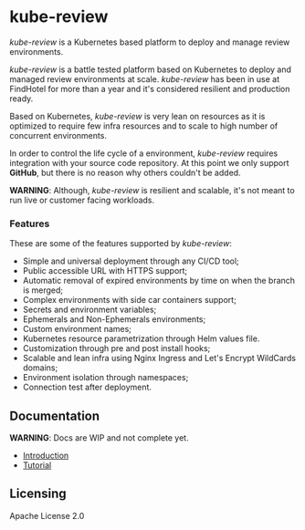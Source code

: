# kube-review

*kube-review* is a Kubernetes based platform to deploy and manage review environments.

*kube-review* is a battle tested platform based on Kubernetes to deploy and managed review environments at scale. *kube-review* has been in use at FindHotel for more than a year and it's considered resilient and production ready.

Based on Kubernetes, *kube-review* is very lean on resources as it is optimized to require few infra resources and to scale to high number of concurrent environments.

In order to control the life cycle of a environment, *kube-review* requires integration with your source code repository. At this point we only support **GitHub**, but there is no reason why others couldn't be added.

**WARNING**: Although, *kube-review* is resilient and scalable, it's not meant to run live or customer facing workloads.

### Features

These are some of the features supported by *kube-review*:

- Simple and universal deployment through any CI/CD tool;
- Public accessible URL with HTTPS support;
- Automatic removal of expired environments by time on when the branch is merged;
- Complex environments with side car containers support;
- Secrets and environment variables;
- Ephemerals and Non-Ephemerals environments;
- Custom environment names;
- Kubernetes resource parametrization through Helm values file.
- Customization through pre and post install hooks;
- Scalable and lean infra using Nginx Ingress and Let's Encrypt WildCards domains;
- Environment isolation through namespaces;
- Connection test after deployment.

## Documentation

**WARNING**: Docs are WIP and not complete yet.

- [Introduction](docs/introduction.md)
- [Tutorial](docs/tutorial.md)

## Licensing

Apache License 2.0
